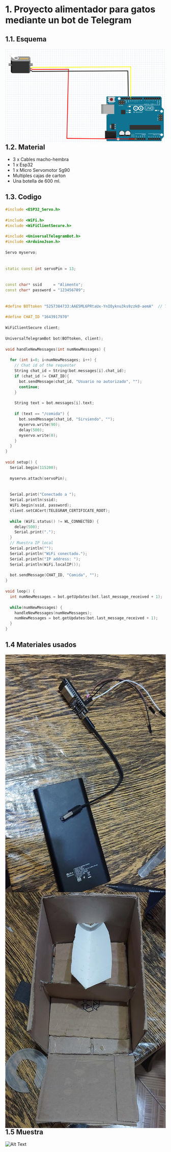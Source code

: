 # 1. Proyecto alimentador para gatos mediante un bot de Telegram

## 1.1. Esquema

<img src="img/diagrama2.PNG"
     alt="Esquema"
     style="float: left; margin-right: 10px;" />
<br>

## 1.2. Material

* 3 x Cables macho-hembra
* 1 x Esp32
* 1 x Micro Servomotor Sg90
* Multiples cajas de carton
* Una botella de 600 ml.

## 1.3. Codigo
``` C++
#include <ESP32_Servo.h>

#include <WiFi.h>
#include <WiFiClientSecure.h>

#include <UniversalTelegramBot.h>
#include <ArduinoJson.h>

Servo myservo;  


static const int servoPin = 13;


const char* ssid     = "Alimento";
const char* password = "123456789";


#define BOTtoken "5257384733:AAE5ML6PRtaUx-YnIOyknu3ks9zzk0-aemA"  // Tu Bot Token (Obtener de Botfather)

#define CHAT_ID "1643917970"

WiFiClientSecure client;

UniversalTelegramBot bot(BOTtoken, client);

void handleNewMessages(int numNewMessages) {

  for (int i=0; i<numNewMessages; i++) {
    // Chat id of the requester
    String chat_id = String(bot.messages[i].chat_id);
    if (chat_id != CHAT_ID){
      bot.sendMessage(chat_id, "Usuario no autorizado", "");
      continue;
    }

    String text = bot.messages[i].text;

    if (text == "/comida") {
      bot.sendMessage(chat_id, "Sirviendo", "");
      myservo.write(90);             
      delay(500);                       
      myservo.write(0);              
    }
  }
}

void setup() {
  Serial.begin(115200);

  myservo.attach(servoPin); 


  Serial.print("Conectado a ");
  Serial.println(ssid);
  WiFi.begin(ssid, password);
  client.setCACert(TELEGRAM_CERTIFICATE_ROOT);
  
  while (WiFi.status() != WL_CONNECTED) {
    delay(500);
    Serial.print(".");
  }
  // Muestra IP local 
  Serial.println("");
  Serial.println("WiFi conectado.");
  Serial.println("IP address: ");
  Serial.println(WiFi.localIP());

  bot.sendMessage(CHAT_ID, "Comida", "");
}

void loop() {
  int numNewMessages = bot.getUpdates(bot.last_message_received + 1);

  while(numNewMessages) {
    handleNewMessages(numNewMessages);
    numNewMessages = bot.getUpdates(bot.last_message_received + 1);
  }
}
```

## 1.4 Materiales usados

<img src="img/esp32.jpeg"
     alt="Esquema"
     style="float: left; margin-right: 10px;" />
<br>

##

<img src="img/carcaza.jpeg"
     alt="Esquema"
     style="float: left; margin-right: 10px;" />
<br>

## 1.5 Muestra

![Alt Text](https://github.com/AlfonsoAHR/exposicion/blob/main/prueba.gif)
